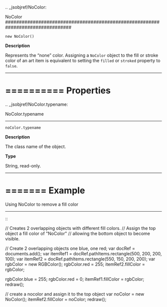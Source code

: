 .. _jsobjref/NoColor:

NoColor
################################################################################

``new NoColor()``

**Description**

Represents the “none” color. Assigning a ``NoColor`` object to the fill or stroke color of an art item is equivalent to setting the ``filled`` or ``stroked`` property to ``false``.

----

==========
Properties
==========

.. _jsobjref/NoColor.typename:

NoColor.typename
********************************************************************************

``noColor.typename``

**Description**

The class name of the object.

**Type**

String, read-only.

----

=======
Example
=======

Using NoColor to remove a fill color
********************************************************************************

::

  // Creates 2 overlapping objects with different fill colors.
  // Assign the top object a fill color of "NoColor"
  // allowing the bottom object to become visible.

  // Create 2 overlapping objects one blue, one red;
  var docRef = documents.add();
  var itemRef1 = docRef.pathItems.rectangle(500, 200, 200, 100);
  var itemRef2 = docRef.pathItems.rectangle(550, 150, 200, 200);
  var rgbColor = new RGBColor();
  rgbColor.red = 255;
  itemRef2.fillColor = rgbColor;

  rgbColor.blue = 255;
  rgbColor.red = 0;
  itemRef1.fillColor = rgbColor;
  redraw();

  // create a nocolor and assign it to the top object
  var noColor = new NoColor();
  itemRef2.fillColor = noColor;
  redraw();
